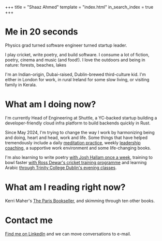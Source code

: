 +++
title = "Shaaz Ahmed"
template = "index.html"
in_search_index = true
+++

# Me in 20 seconds

Physics grad turned software engineer turned startup leader. 

I play cricket, write poetry, and build software. I consume a lot of fiction, poetry, cinema and music (and food!). I love the outdoors and being in nature: forests, beaches, lakes

I'm an Indian-origin, Dubai-raised, Dublin-brewed third-culture kid. I'm either in London for work, in rural Ireland for some slow living, or visiting family in Kerala.


# What am I doing now?

I'm currently Head of Engineering at Shuttle, a YC-backed startup building a developer-friendly cloud infra platform to build backends quickly in Rust. 

Since May 2024, I'm trying to change the way I work by harmonizing being and doing, heart and head, work and life. Some things that have helped tremendously include a daily [meditation practice](https://www.wakingup.com/), weekly [leadership coaching](https://arnaudsaintpaul.com/), a supportive work environment and some life-changing books.

I'm also learning to write poetry [with Josh Hallam once a week](https://ko-fi.com/wordspace), training to bowl faster [with Ross Dewar's cricket training programme](https://cricketstrength.com/) and learning Arabic [through Trinity College Dublin's evening classes](https://www.tcd.ie/nmes/courses/evening-course/arabic/#:~:text=Course%20Fee,will%20be%20organised%20for%20you).

# What am I reading right now?

Kerri Maher's [The Paris Bookseller](https://www.amazon.co.uk/Paris-Bookseller-Kerri-Maher-ebook/dp/B097GF2B38), and skimming through ten other books. 


# Contact me

[Find me on LinkedIn](https://www.linkedin.com/in/shaaza) and we can move conversations to e-mail.
